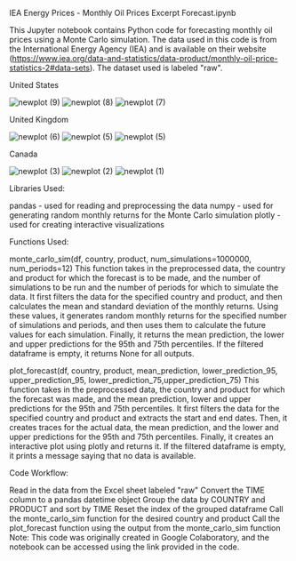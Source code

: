 IEA Energy Prices - Monthly Oil Prices Excerpt Forecast.ipynb

This Jupyter notebook contains Python code for forecasting monthly oil prices using a Monte Carlo simulation. The data used in this code is from the International Energy Agency (IEA) and is available on their website (https://www.iea.org/data-and-statistics/data-product/monthly-oil-price-statistics-2#data-sets). The dataset used is labeled "raw".



United States

![newplot (9)](https://user-images.githubusercontent.com/88012037/230486943-c4ece611-f4d9-4e92-a8d5-00bc53d637b1.png)
![newplot (8)](https://user-images.githubusercontent.com/88012037/230486965-8c575616-c07f-42a0-a455-8386093c2247.png)
![newplot (7)](https://user-images.githubusercontent.com/88012037/230487000-bb246c57-c115-4ce8-ba5c-2b767cdfcfcf.png)



United Kingdom

![newplot (6)](https://user-images.githubusercontent.com/88012037/230487096-bb205386-af5d-458e-b197-22812b43fccb.png)
![newplot (5)](https://user-images.githubusercontent.com/88012037/230487141-04d02886-9815-42da-8d93-72ca211eff13.png)
![newplot (5)](https://user-images.githubusercontent.com/88012037/230487156-b23b639d-7717-4c45-954b-7412a5c80a57.png)



Canada

![newplot (3)](https://user-images.githubusercontent.com/88012037/230487421-0e1e2800-5a0b-4cfd-8326-2bb1c0f086ab.png)
![newplot (2)](https://user-images.githubusercontent.com/88012037/230487364-0746d4c6-4005-47d2-85ae-c1ab8be294bd.png)
![newplot (1)](https://user-images.githubusercontent.com/88012037/230487349-24e1cda5-c73a-41e7-bbee-07296ffec4d6.png)






Libraries Used:

pandas - used for reading and preprocessing the data
numpy - used for generating random monthly returns for the Monte Carlo simulation
plotly - used for creating interactive visualizations

Functions Used:

monte_carlo_sim(df, country, product, num_simulations=1000000, num_periods=12)
This function takes in the preprocessed data, the country and product for which the forecast is to be made, and the number of simulations to be run and the number of periods for which to simulate the data. It first filters the data for the specified country and product, and then calculates the mean and standard deviation of the monthly returns. Using these values, it generates random monthly returns for the specified number of simulations and periods, and then uses them to calculate the future values for each simulation. Finally, it returns the mean prediction, the lower and upper predictions for the 95th and 75th percentiles. If the filtered dataframe is empty, it returns None for all outputs.

plot_forecast(df, country, product, mean_prediction, lower_prediction_95, upper_prediction_95, lower_prediction_75,upper_prediction_75)
This function takes in the preprocessed data, the country and product for which the forecast was made, and the mean prediction, lower and upper predictions for the 95th and 75th percentiles. It first filters the data for the specified country and product and extracts the start and end dates. Then, it creates traces for the actual data, the mean prediction, and the lower and upper predictions for the 95th and 75th percentiles. Finally, it creates an interactive plot using plotly and returns it. If the filtered dataframe is empty, it prints a message saying that no data is available.

Code Workflow:

Read in the data from the Excel sheet labeled "raw"
Convert the TIME column to a pandas datetime object
Group the data by COUNTRY and PRODUCT and sort by TIME
Reset the index of the grouped dataframe
Call the monte_carlo_sim function for the desired country and product
Call the plot_forecast function using the output from the monte_carlo_sim function
Note: This code was originally created in Google Colaboratory, and the notebook can be accessed using the link provided in the code.
